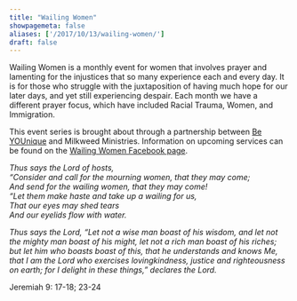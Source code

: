 ```yaml
---
title: "Wailing Women"
showpagemeta: false
aliases: ['/2017/10/13/wailing-women/']
draft: false
---
```


Wailing Women is a monthly event for women that involves prayer and lamenting for the injustices that so many experience each and every day. It is for those who struggle with the juxtaposition of having much hope for our later days, and yet still experiencing despair. Each month we have a different prayer focus, which have included Racial Trauma, Women, and Immigration.

This event series is brought about through a partnership between [Be YOUnique](https://www.facebook.com/beYOUniqueAZ/) and Milkweed Ministries. Information on upcoming services can be found on the [Wailing Women Facebook page](https://www.facebook.com/WailingWomen/).

*Thus says the Lord of hosts,<br>
“Consider and call for the mourning women, that they may come;<br>
And send for the wailing women, that they may come!<br>
“Let them make haste and take up a wailing for us,<br>
That our eyes may shed tears<br>
And our eyelids flow with water.*

*Thus says the Lord, “Let not a wise man boast of his wisdom, and let not the mighty man boast of his might, let not a rich man boast of his riches; but let him who boasts boast of this, that he understands and knows Me, that I am the Lord who exercises lovingkindness, justice and righteousness on earth; for I delight in these things,” declares the Lord.*

Jeremiah 9: 17-18; 23-24